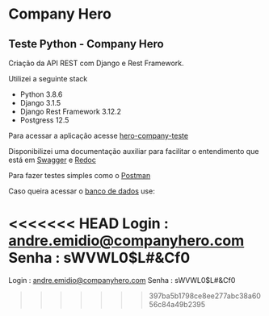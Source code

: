 # Company Hero

## Teste Python - Company Hero

Criação da API REST com Django e Rest Framework.

Utilizei a seguinte stack

* Python 3.8.6
* Django 3.1.5
* Django Rest Framework 3.12.2
* Postgress 12.5

Para acessar a aplicação acesse [hero-company-teste](https://hero-company-teste.herokuapp.com/)

Disponibilizei uma documentação auxiliar para facilitar o entendimento que está
em [Swagger](https://hero-company-teste.herokuapp.com/swagger)
e [Redoc](https://hero-company-teste.herokuapp.com/redoc/)

Para fazer testes simples como o [Postman](https://documenter.getpostman.com/view/10291528/TW6tLVHU)

Caso queira acessar o [banco de dados](https://hero-company-teste.herokuapp.com/lotus/)  use:

<<<<<<< HEAD
Login : andre.emidio@companyhero.com Senha : sWVWL0$L#&Cf0
=======
Login : andre.emidio@companyhero.com
Senha : sWVWL0$L#&Cf0
>>>>>>> 397ba5b1798ce8ee277abc38a6056c84a49b2395

